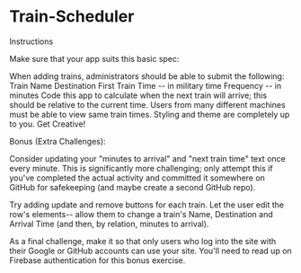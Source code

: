 # Train-Scheduler

Instructions


Make sure that your app suits this basic spec:

When adding trains, administrators should be able to submit the following:
  Train Name
  Destination 
  First Train Time -- in military time
  Frequency -- in minutes
  Code this app to calculate when the next train will arrive; this should be relative to the current time.
  Users from many different machines must be able to view same train times.
  Styling and theme are completely up to you. Get Creative!


Bonus (Extra Challenges):

Consider updating your "minutes to arrival" and "next train time" text once every minute. This is significantly more challenging; only attempt this if you've completed the actual activity and committed it somewhere on GitHub for safekeeping (and maybe create a second GitHub repo).

Try adding update and remove buttons for each train. Let the user edit the row's elements-- allow them to change a train's Name, Destination and Arrival Time (and then, by relation, minutes to arrival).

As a final challenge, make it so that only users who log into the site with their Google or GitHub accounts can use your site. You'll need to read up on Firebase authentication for this bonus exercise.




